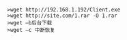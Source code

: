	>wget http://192.168.1.192/Client.exe
	>wget http://site.com/1.rar -O 1.rar
	>wget –b后台下载
	>wget –c 中断恢复